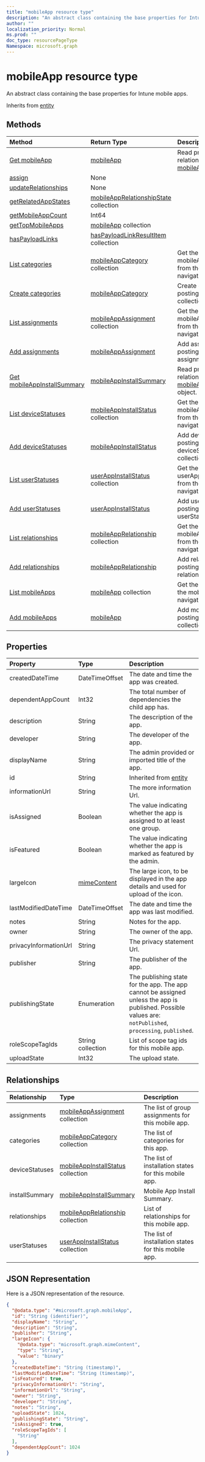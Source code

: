 ```yaml
---
title: "mobileApp resource type"
description: "An abstract class containing the base properties for Intune mobile apps."
author: ""
localization_priority: Normal
ms.prod: ""
doc_type: resourcePageType
Namespace: microsoft.graph
---
```



# mobileApp resource type

An abstract class containing the base properties for Intune mobile apps.


Inherits from [entity](../resources/entity.md)

## Methods
|Method|Return Type|Description|
|:---|:---|:---|
|[Get mobileApp](../api/intune-apps-mobileapp-get.md)|[mobileApp](../resources/intune-apps-mobileApp.md)|Read properties and relationships of the [mobileApp](../resources/mobileapp.md) object.|
|[assign](../api/intune-apps-mobileapp-assign.md)|None||
|[updateRelationships](../api/intune-apps-mobileapp-updaterelationships.md)|None||
|[getRelatedAppStates](../api/intune-apps-mobileapp-getrelatedappstates.md)|[mobileAppRelationshipState](../resources/intune-apps-mobileAppRelationshipState.md) collection||
|[getMobileAppCount](../api/intune-apps-mobileapp-getmobileappcount.md)|Int64||
|[getTopMobileApps](../api/intune-apps-mobileapp-gettopmobileapps.md)|[mobileApp](../resources/intune-apps-mobileApp.md) collection||
|[hasPayloadLinks](../api/intune-apps-mobileapp-haspayloadlinks.md)|[hasPayloadLinkResultItem](../resources/hasPayloadLinkResultItem.md) collection||
|[List categories](../api/intune-apps-mobileapp-list-categories.md)|[mobileAppCategory](../resources/intune-apps-mobileAppCategory.md) collection|Get the mobileAppCategories from the categories navigation property.|
|[Create categories](../api/intune-apps-mobileapp-post-categories.md)|[mobileAppCategory](../resources/intune-apps-mobileAppCategory.md)|Create categories by posting to the categories collection.|
|[List assignments](../api/intune-apps-mobileapp-list-assignments.md)|[mobileAppAssignment](../resources/intune-apps-mobileAppAssignment.md) collection|Get the mobileAppAssignments from the assignments navigation property.|
|[Add assignments](../api/intune-apps-mobileapp-post-assignments.md)|[mobileAppAssignment](../resources/intune-apps-mobileAppAssignment.md)|Add assignments by posting to the assignments collection.|
|[Get mobileAppInstallSummary](../api/intune-apps-mobileappinstallsummary-get.md)|[mobileAppInstallSummary](../resources/intune-apps-mobileAppInstallSummary.md)|Read properties and relationships of the [mobileAppInstallSummary](../resources/mobileappinstallsummary.md) object.|
|[List deviceStatuses](../api/intune-apps-mobileapp-list-devicestatuses.md)|[mobileAppInstallStatus](../resources/intune-apps-mobileAppInstallStatus.md) collection|Get the mobileAppInstallStatuses from the deviceStatuses navigation property.|
|[Add deviceStatuses](../api/intune-apps-mobileapp-post-devicestatuses.md)|[mobileAppInstallStatus](../resources/intune-apps-mobileAppInstallStatus.md)|Add deviceStatuses by posting to the deviceStatuses collection.|
|[List userStatuses](../api/intune-apps-mobileapp-list-userstatuses.md)|[userAppInstallStatus](../resources/intune-apps-userAppInstallStatus.md) collection|Get the userAppInstallStatuses from the userStatuses navigation property.|
|[Add userStatuses](../api/intune-apps-mobileapp-post-userstatuses.md)|[userAppInstallStatus](../resources/intune-apps-userAppInstallStatus.md)|Add userStatuses by posting to the userStatuses collection.|
|[List relationships](../api/intune-apps-mobileapp-list-relationships.md)|[mobileAppRelationship](../resources/intune-apps-mobileAppRelationship.md) collection|Get the mobileAppRelationships from the relationships navigation property.|
|[Add relationships](../api/intune-apps-mobileapp-post-relationships.md)|[mobileAppRelationship](../resources/intune-apps-mobileAppRelationship.md)|Add relationships by posting to the relationships collection.|
|[List mobileApps](../api/intune-apps-deviceappmanagement-list-mobileapps.md)|[mobileApp](../resources/intune-apps-mobileApp.md) collection|Get the mobileApps from the mobileApps navigation property.|
|[Add mobileApps](../api/intune-apps-deviceappmanagement-post-mobileapps.md)|[mobileApp](../resources/intune-apps-mobileApp.md)|Add mobileApps by posting to the mobileApps collection.|

## Properties
|Property|Type|Description|
|:---|:---|:---|
|createdDateTime|DateTimeOffset|The date and time the app was created.|
|dependentAppCount|Int32|The total number of dependencies the child app has.|
|description|String|The description of the app.|
|developer|String|The developer of the app.|
|displayName|String|The admin provided or imported title of the app.|
|id|String| Inherited from [entity](../resources/entity.md)|
|informationUrl|String|The more information Url.|
|isAssigned|Boolean|The value indicating whether the app is assigned to at least one group.|
|isFeatured|Boolean|The value indicating whether the app is marked as featured by the admin.|
|largeIcon|[mimeContent](../resources/intune-apps-mimeContent.md)|The large icon, to be displayed in the app details and used for upload of the icon.|
|lastModifiedDateTime|DateTimeOffset|The date and time the app was last modified.|
|notes|String|Notes for the app.|
|owner|String|The owner of the app.|
|privacyInformationUrl|String|The privacy statement Url.|
|publisher|String|The publisher of the app.|
|publishingState|Enumeration|The publishing state for the app. The app cannot be assigned unless the app is published. Possible values are: `notPublished`, `processing`, `published`.|
|roleScopeTagIds|String collection|List of scope tag ids for this mobile app.|
|uploadState|Int32|The upload state.|

## Relationships
|Relationship|Type|Description|
|:---|:---|:---|
|assignments|[mobileAppAssignment](../resources/intune-apps-mobileAppAssignment.md) collection|The list of group assignments for this mobile app.|
|categories|[mobileAppCategory](../resources/intune-apps-mobileAppCategory.md) collection|The list of categories for this app.|
|deviceStatuses|[mobileAppInstallStatus](../resources/intune-apps-mobileAppInstallStatus.md) collection|The list of installation states for this mobile app.|
|installSummary|[mobileAppInstallSummary](../resources/intune-apps-mobileAppInstallSummary.md)|Mobile App Install Summary.|
|relationships|[mobileAppRelationship](../resources/intune-apps-mobileAppRelationship.md) collection|List of relationships for this mobile app.|
|userStatuses|[userAppInstallStatus](../resources/intune-apps-userAppInstallStatus.md) collection|The list of installation states for this mobile app.|

## JSON Representation
Here is a JSON representation of the resource.
<!-- {
  "blockType": "resource",
  "keyProperty": "id",
  "@odata.type": "microsoft.graph.mobileApp",
  "baseType": "microsoft.graph.entity",
  "openType": false
}
-->
``` json
{
  "@odata.type": "#microsoft.graph.mobileApp",
  "id": "String (identifier)",
  "displayName": "String",
  "description": "String",
  "publisher": "String",
  "largeIcon": {
    "@odata.type": "microsoft.graph.mimeContent",
    "type": "String",
    "value": "binary"
  },
  "createdDateTime": "String (timestamp)",
  "lastModifiedDateTime": "String (timestamp)",
  "isFeatured": true,
  "privacyInformationUrl": "String",
  "informationUrl": "String",
  "owner": "String",
  "developer": "String",
  "notes": "String",
  "uploadState": 1024,
  "publishingState": "String",
  "isAssigned": true,
  "roleScopeTagIds": [
    "String"
  ],
  "dependentAppCount": 1024
}
```

